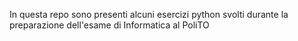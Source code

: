 In questa repo sono presenti alcuni esercizi python svolti durante la preparazione dell'esame di Informatica al PoliTO
